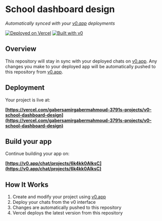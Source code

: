 # School dashboard design

*Automatically synced with your [v0.app](https://v0.app) deployments*

[![Deployed on Vercel](https://img.shields.io/badge/Deployed%20on-Vercel-black?style=for-the-badge&logo=vercel)](https://vercel.com/gabersamirgabermahmoud-3791s-projects/v0-school-dashboard-design)
[![Built with v0](https://img.shields.io/badge/Built%20with-v0.app-black?style=for-the-badge)](https://v0.app/chat/projects/6k4kk0AIksC)

## Overview

This repository will stay in sync with your deployed chats on [v0.app](https://v0.app).
Any changes you make to your deployed app will be automatically pushed to this repository from [v0.app](https://v0.app).

## Deployment

Your project is live at:

**[https://vercel.com/gabersamirgabermahmoud-3791s-projects/v0-school-dashboard-design](https://vercel.com/gabersamirgabermahmoud-3791s-projects/v0-school-dashboard-design)**

## Build your app

Continue building your app on:

**[https://v0.app/chat/projects/6k4kk0AIksC](https://v0.app/chat/projects/6k4kk0AIksC)**

## How It Works

1. Create and modify your project using [v0.app](https://v0.app)
2. Deploy your chats from the v0 interface
3. Changes are automatically pushed to this repository
4. Vercel deploys the latest version from this repository